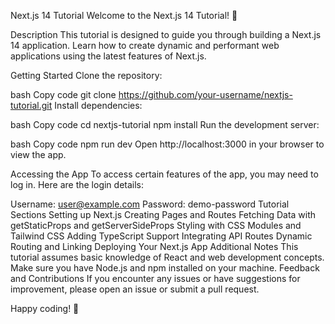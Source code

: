 
Next.js 14 Tutorial
Welcome to the Next.js 14 Tutorial! 🚀

Description
This tutorial is designed to guide you through building a Next.js 14 application. Learn how to create dynamic and performant web applications using the latest features of Next.js.

Getting Started
Clone the repository:

bash
Copy code
git clone https://github.com/your-username/nextjs-tutorial.git
Install dependencies:

bash
Copy code
cd nextjs-tutorial
npm install
Run the development server:

bash
Copy code
npm run dev
Open http://localhost:3000 in your browser to view the app.

Accessing the App
To access certain features of the app, you may need to log in. Here are the login details:

Username: user@example.com
Password: demo-password
Tutorial Sections
Setting up Next.js
Creating Pages and Routes
Fetching Data with getStaticProps and getServerSideProps
Styling with CSS Modules and Tailwind CSS
Adding TypeScript Support
Integrating API Routes
Dynamic Routing and Linking
Deploying Your Next.js App
Additional Notes
This tutorial assumes basic knowledge of React and web development concepts.
Make sure you have Node.js and npm installed on your machine.
Feedback and Contributions
If you encounter any issues or have suggestions for improvement, please open an issue or submit a pull request.

Happy coding! 🚀